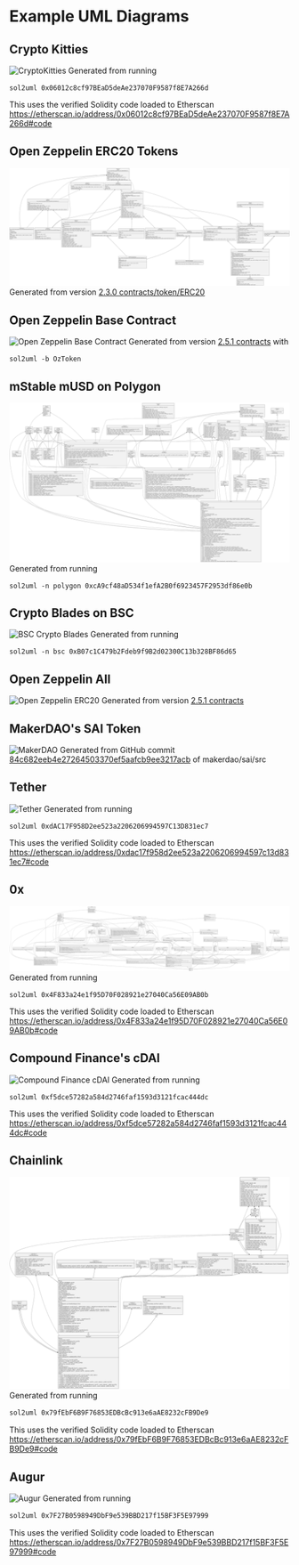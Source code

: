 # Example UML Diagrams

## Crypto Kitties

![CryptoKitties](./cryptoKitties.svg)
Generated from running

```
sol2uml 0x06012c8cf97BEaD5deAe237070F9587f8E7A266d
```

This uses the verified Solidity code loaded to Etherscan https://etherscan.io/address/0x06012c8cf97BEaD5deAe237070F9587f8E7A266d#code

## Open Zeppelin ERC20 Tokens

![Open Zeppelin ERC20](./OpenZeppelinERC20.svg)
Generated from version [2.3.0 contracts/token/ERC20](https://github.com/OpenZeppelin/openzeppelin-solidity/tree/v2.3.0/contracts/token/ERC20)

## Open Zeppelin Base Contract

![Open Zeppelin Base Contract](./OzToken.svg)
Generated from version [2.5.1 contracts](https://github.com/OpenZeppelin/openzeppelin-solidity/tree/v2.5.1/contracts) with

```
sol2uml -b OzToken
```

## mStable mUSD on Polygon

![Polygon mUSD](./polygonMusd.svg)
Generated from running

```
sol2uml -n polygon 0xcA9cf48aD534f1efA2B0f6923457F2953df86e0b
```

## Crypto Blades on BSC

![BSC Crypto Blades](./bscCryptoBlades.svg)
Generated from running

```
sol2uml -n bsc 0xB07c1C479b2Fdeb9f9B2d02300C13b328BF86d65
```

## Open Zeppelin All

![Open Zeppelin ERC20](./OpenZeppelinAll.svg)
Generated from version [2.5.1 contracts](https://github.com/OpenZeppelin/openzeppelin-solidity/tree/v2.5.1/contracts)

## MakerDAO's SAI Token

![MakerDAO](./MakerDAO_SAI.svg)
Generated from GitHub commit [84c682eeb4e27264503370ef5aafcb9ee3217acb](https://github.com/makerdao/sai/tree/84c682eeb4e27264503370ef5aafcb9ee3217acb/src) of makerdao/sai/src

## Tether

![Tether](./tether.svg)
Generated from running

```
sol2uml 0xdAC17F958D2ee523a2206206994597C13D831ec7
```

This uses the verified Solidity code loaded to Etherscan https://etherscan.io/address/0xdac17f958d2ee523a2206206994597c13d831ec7#code

## 0x

![0x Protocol v2 Exchange](./0xv2.svg)
Generated from running

```
sol2uml 0x4F833a24e1f95D70F028921e27040Ca56E09AB0b
```

This uses the verified Solidity code loaded to Etherscan https://etherscan.io/address/0x4F833a24e1f95D70F028921e27040Ca56E09AB0b#code

## Compound Finance's cDAI

![Compound Finance cDAI](./cDAI.svg)
Generated from running

```
sol2uml 0xf5dce57282a584d2746faf1593d3121fcac444dc
```

This uses the verified Solidity code loaded to Etherscan https://etherscan.io/address/0xf5dce57282a584d2746faf1593d3121fcac444dc#code

## Chainlink

![Chainlink](./chainlink.svg)
Generated from running

```bash
sol2uml 0x79fEbF6B9F76853EDBcBc913e6aAE8232cFB9De9
```

This uses the verified Solidity code loaded to Etherscan https://etherscan.io/address/0x79fEbF6B9F76853EDBcBc913e6aAE8232cFB9De9#code

## Augur

![Augur](./augur.svg)
Generated from running

```bash
sol2uml 0x7F27B0598949DbF9e539BBD217f15BF3F5E97999
```

This uses the verified Solidity code loaded to Etherscan https://etherscan.io/address/0x7F27B0598949DbF9e539BBD217f15BF3F5E97999#code
